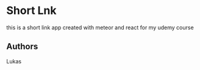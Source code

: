 # Short Lnk

this is a short link app created with meteor and react for my udemy course

## Authors
Lukas
